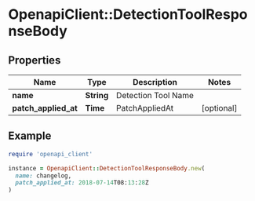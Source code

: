 # OpenapiClient::DetectionToolResponseBody

## Properties

| Name | Type | Description | Notes |
| ---- | ---- | ----------- | ----- |
| **name** | **String** | Detection Tool Name |  |
| **patch_applied_at** | **Time** | PatchAppliedAt | [optional] |

## Example

```ruby
require 'openapi_client'

instance = OpenapiClient::DetectionToolResponseBody.new(
  name: changelog,
  patch_applied_at: 2018-07-14T08:13:28Z
)
```

